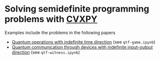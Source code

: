 # Solving semidefinite programming problems with [CVXPY](https://www.cvxpy.org)

Examples include the problems in the following papers
- [Quantum operations with indefinite time direction](https://doi.org/10.1038/s42005-022-00967-3) (see `qtf-game.ipynb`)
- [Quantum communication through devices with indefinite input-output direction](https://doi.org/10.1088/1367-2630/acc8f2) (see `qtf-witness.ipynb`)